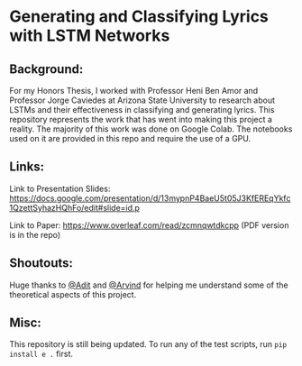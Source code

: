 # Generating and Classifying Lyrics with LSTM Networks

## Background:
For my Honors Thesis, I worked with Professor Heni Ben Amor and Professor Jorge Caviedes at Arizona State University to research about LSTMs and their effectiveness in classifying and generating lyrics. This repository represents the work that has went into making this project a reality. The majority of this work was done on Google Colab. The notebooks used on it are provided in this repo and require the use of a GPU.

## Links:
Link to Presentation Slides: https://docs.google.com/presentation/d/13mypnP4BaeU5t05J3KfEREqYkfc1QzettSyhazHQhFo/edit#slide=id.p

Link to Paper: https://www.overleaf.com/read/zcmnqwtdkcpp (PDF version is in the repo)

## Shoutouts:
Huge thanks to [@Adit](https://github.com/adeshpande3) and [@Arvind]( https://github.com/arvindsankar) for helping me understand some of the theoretical aspects of this project. 

## Misc:
This repository is still being updated. To run any of the test scripts, run `pip install e .` first. 
